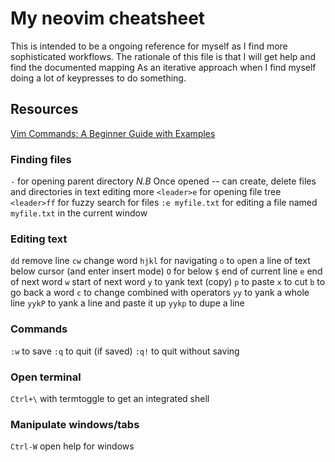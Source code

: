 # My neovim cheatsheet

This is intended to be a ongoing reference for myself as I find more sophisticated workflows.
The rationale of this file is that I will get help and find the documented mapping
As an iterative approach when I find myself doing a lot of keypresses to do something. 

## Resources

[Vim Commands: A Beginner Guide with Examples](https://thevaluable.dev/vim-commands-beginner/)
### Finding files

`-` for opening parent directory
*N.B* Once opened -- can create, delete files and directories in text editing more
`<leader>e` for opening file tree
`<leader>ff` for fuzzy search for files
`:e myfile.txt` for editing a file named `myfile.txt` in the current window


### Editing text

`dd` remove line
`cw` change word
`hjkl` for navigating
`o` to `o`pen a line of text below cursor (and enter insert mode) 
`O` for below
`$` end of current line
`e` end of next word
`w` start of next word
`y` to yank text (copy)
`p` to paste
`x` to cut
`b` to go back a word
`c` to change combined with operators
`yy` to yank a whole line
`yykP` to yank a line and paste it up 
`yykp` to dupe a line

### Commands

`:w` to save
`:q` to quit (if saved)
`:q!` to quit without saving

### Open terminal
`Ctrl+\` with termtoggle to get an integrated shell

### Manipulate windows/tabs

`Ctrl-W` open help for windows
